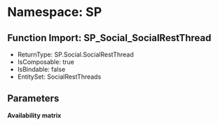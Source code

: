 # Namespace: SP

## Function Import: SP_Social_SocialRestThread

- ReturnType: SP.Social.SocialRestThread
- IsComposable: true
- IsBindable: false
- EntitySet: SocialRestThreads

## Parameters

**Availability matrix**

